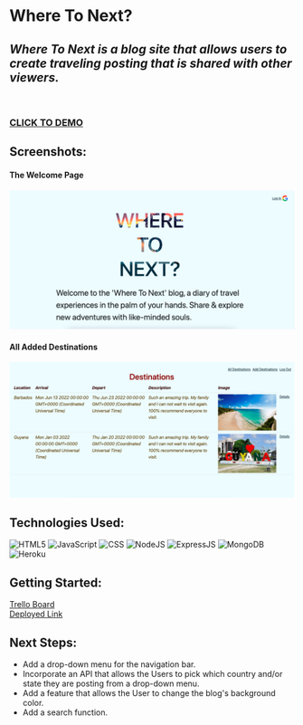 
# Where To Next?

## *Where To Next is a blog site that allows users to create traveling posting that is shared with other viewers.* 
<br>

### [CLICK TO DEMO](https://where-to-next-blog.herokuapp.com/)

## Screenshots:
#### The Welcome Page
![Image of Where-To-Next](/public/images/TheWelcomePage.png)

#### All Added Destinations
![Image of Where-To-Next](/public/images/Destinations.png)


## **Technologies Used:** <br>
![HTML5](https://img.shields.io/badge/HTML5-E34F26?style=for-the-badge&logo=html5&logoColor=white)
![JavaScript](https://img.shields.io/badge/JavaScript-F7DF1E?style=for-the-badge&logo=javascript&logoColor=black)
![CSS](https://img.shields.io/badge/CSS-239120?&style=for-the-badge&logo=css3&logoColor=white)
![NodeJS](https://img.shields.io/badge/Node.js-43853D?style=for-the-badge&logo=node.js&logoColor=white)
![ExpressJS](https://img.shields.io/badge/Express.js-404D59?style=for-the-badge)
![MongoDB](https://img.shields.io/badge/MongoDB-4EA94B?style=for-the-badge&logo=mongodb&logoColor=white)
![Heroku](https://img.shields.io/badge/Heroku-430098?style=for-the-badge&logo=heroku&logoColor=white)


## **Getting Started:**
 <a href="https://trello.com/b/xM2zD65w/where-to-next">Trello Board</a> <br>
 <a href="https://where-to-next-blog.herokuapp.com/">Deployed Link</a>


## **Next Steps:** <br>
<ul>
<li>Add a drop-down menu for the navigation bar.</li> 
<li>Incorporate an API that allows the Users to pick which country and/or state they are posting from a drop-down menu.</li>
<li>Add a feature that allows the User to change the blog's background color.</li>
<li>Add a search function.</li>
</ul>
